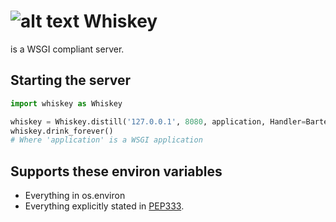 ![alt text](https://raw.github.com/stoneG/whiskey/master/whiskey.png "Surgeon General's Warning Goes Here")
Whiskey
=======
is a WSGI compliant server.

Starting the server
-------------------
```python
import whiskey as Whiskey

whiskey = Whiskey.distill('127.0.0.1', 8080, application, Handler=Bartender)
whiskey.drink_forever()
# Where 'application' is a WSGI application
```

Supports these environ variables
--------------------------------
* Everything in os.environ
* Everything explicitly stated in
  [PEP333](http://www.python.org/dev/peps/pep-0333/).
